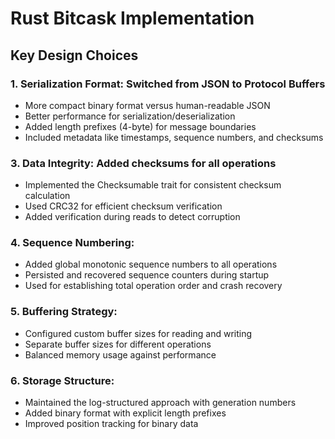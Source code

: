# Rust Bitcask Implementation

## Key Design Choices

### 1. Serialization Format: Switched from JSON to Protocol Buffers

- More compact binary format versus human-readable JSON
- Better performance for serialization/deserialization
- Added length prefixes (4-byte) for message boundaries
- Included metadata like timestamps, sequence numbers, and checksums


### 3. Data Integrity: Added checksums for all operations

- Implemented the Checksumable trait for consistent checksum calculation
- Used CRC32 for efficient checksum verification
- Added verification during reads to detect corruption


### 4. Sequence Numbering:

- Added global monotonic sequence numbers to all operations
- Persisted and recovered sequence counters during startup
- Used for establishing total operation order and crash recovery


### 5. Buffering Strategy:

- Configured custom buffer sizes for reading and writing
- Separate buffer sizes for different operations
- Balanced memory usage against performance


### 6. Storage Structure:

- Maintained the log-structured approach with generation numbers
- Added binary format with explicit length prefixes
- Improved position tracking for binary data
